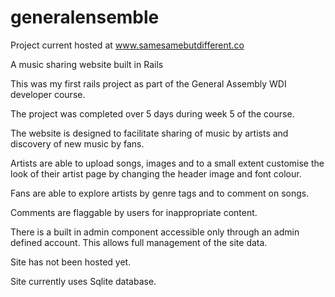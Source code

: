 generalensemble
===============

Project current hosted at www.samesamebutdifferent.co

A music sharing website built in Rails

This was my first rails project as part of the General Assembly WDI developer course.

The project was completed over 5 days during week 5 of the course.

The website is designed to facilitate sharing of music by artists and discovery of new music by fans.

Artists are able to upload songs, images and to a small extent customise the look of their artist page by changing the header image and
font colour.

Fans are able to explore artists by genre tags and to comment on songs.

Comments are flaggable by users for inappropriate content.

There is a built in admin component accessible only through an admin defined account.  This allows full management of the site data.

Site has not been hosted yet.

Site currently uses Sqlite database.  

